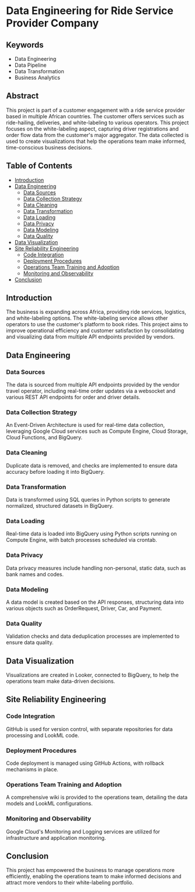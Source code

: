 # Data Engineering for Ride Service Provider Company

## Keywords
- Data Engineering
- Data Pipeline
- Data Transformation
- Business Analytics

## Abstract
This project is part of a customer engagement with a ride service provider based in multiple African countries. The customer offers services such as ride-hailing, deliveries, and white-labeling to various operators. This project focuses on the white-labeling aspect, capturing driver registrations and order flow data from the customer's major aggregator. The data collected is used to create visualizations that help the operations team make informed, time-conscious business decisions.

## Table of Contents
- [Introduction](#introduction)
- [Data Engineering](#data-engineering)
  - [Data Sources](#data-sources)
  - [Data Collection Strategy](#data-collection-strategy)
  - [Data Cleaning](#data-cleaning)
  - [Data Transformation](#data-transformation)
  - [Data Loading](#data-loading)
  - [Data Privacy](#data-privacy)
  - [Data Modeling](#data-modeling)
  - [Data Quality](#data-quality)
- [Data Visualization](#data-visualization)
- [Site Reliability Engineering](#site-reliability-engineering)
  - [Code Integration](#code-integration)
  - [Deployment Procedures](#deployment-procedures)
  - [Operations Team Training and Adoption](#operations-team-training-and-adoption)
  - [Monitoring and Observability](#monitoring-and-observability)
- [Conclusion](#conclusion)

## Introduction
The business is expanding across Africa, providing ride services, logistics, and white-labeling options. The white-labeling service allows other operators to use the customer's platform to book rides. This project aims to improve operational efficiency and customer satisfaction by consolidating and visualizing data from multiple API endpoints provided by vendors.

## Data Engineering

### Data Sources
The data is sourced from multiple API endpoints provided by the vendor travel operator, including real-time order updates via a websocket and various REST API endpoints for order and driver details.

### Data Collection Strategy
An Event-Driven Architecture is used for real-time data collection, leveraging Google Cloud services such as Compute Engine, Cloud Storage, Cloud Functions, and BigQuery.

### Data Cleaning
Duplicate data is removed, and checks are implemented to ensure data accuracy before loading it into BigQuery.

### Data Transformation
Data is transformed using SQL queries in Python scripts to generate normalized, structured datasets in BigQuery.

### Data Loading
Real-time data is loaded into BigQuery using Python scripts running on Compute Engine, with batch processes scheduled via crontab.

### Data Privacy
Data privacy measures include handling non-personal, static data, such as bank names and codes.

### Data Modeling
A data model is created based on the API responses, structuring data into various objects such as OrderRequest, Driver, Car, and Payment.

### Data Quality
Validation checks and data deduplication processes are implemented to ensure data quality.

## Data Visualization
Visualizations are created in Looker, connected to BigQuery, to help the operations team make data-driven decisions.

## Site Reliability Engineering

### Code Integration
GitHub is used for version control, with separate repositories for data processing and LookML code.

### Deployment Procedures
Code deployment is managed using GitHub Actions, with rollback mechanisms in place.

### Operations Team Training and Adoption
A comprehensive wiki is provided to the operations team, detailing the data models and LookML configurations.

### Monitoring and Observability
Google Cloud's Monitoring and Logging services are utilized for infrastructure and application monitoring.

## Conclusion
This project has empowered the business to manage operations more efficiently, enabling the operations team to make informed decisions and attract more vendors to their white-labeling portfolio.
